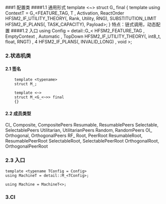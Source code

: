 ###1 配置类
####1.1 通用形式
        template <~>
        struct G_ final {
            template <typename T>
            using ContextT			 = G_<FEATURE_TAG, T	  , Activation, ReactOrder HFSM2_IF_UTILITY_THEORY(, Rank, Utility, RNG), SUBSTITUTION_LIMIT HFSM2_IF_PLANS(, TASK_CAPACITY), Payload>;
        }
特点：链式调用，动态配置
####1.2 入口
    using Config = detail::G_<
            HFSM2_FEATURE_TAG
            , EmptyContext
            , Automatic
            , TopDown
            HFSM2_IF_UTILITY_THEORY(, int8_t, float, RNGT<float>)
            , 4
            HFSM2_IF_PLANS(, INVALID_LONG)
            , void
    >;
### 2.状态机类
#### 2.1 签名
        template <typename>
        struct M_;

        template <~>
        struct M_<G_<~>> final
        {}
#### 2.2 成员类型
CI_
        Composite, CompositePeers
        Resumable, ResumablePeers
        Selectable, SelectablePeers
        Utilitarian, UtilitarianPeers
        Random, RandomPeers
OI_
        Orthogonal, OrthogonalPeers
RF_
        Root, PeerRoot
        ResumableRoot, ResumablePeerRoot
        SelectableRoot, SelectablePeerRoot
        OrthogonalRoot, OrthogonalPeerRoot
### 2.3 入口
    template <typename TConfig = Config>
    using MachineT = detail::M_<TConfig>;

    using Machine = MachineT<>;
### 3.CI
